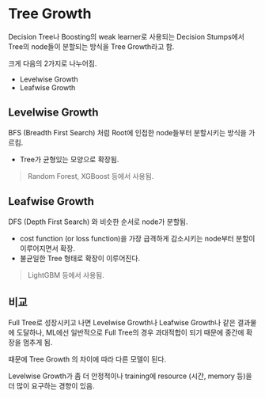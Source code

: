 # Tree Growth

Decision Tree나 Boosting의 weak learner로 사용되는 Decision Stumps에서 Tree의 node들이 분할되는 방식을 Tree Growth라고 함.

크게 다음의 2가지로 나누어짐.

* Levelwise Growth
* Leafwise Growth

## Levelwise Growth

BFS (Breadth First Search) 처럼 Root에 인접한 node들부터 분할시키는 방식을 가르킴.

* Tree가 균형있는 모양으로 확장됨.

> Random Forest, XGBoost 등에서 사용됨.  

## Leafwise Growth

DFS (Depth First Search) 와 비슷한 순서로 node가 분할됨.

* cost function (or loss function)을 가장 급격하게 감소시키는 node부터 분할이 이루어지면서 확장.
* 불균일한 Tree 형태로 확장이 이루어진다.

> LightGBM 등에서 사용됨.

## 비교

Full Tree로 성장시키고 나면 Levelwise Growth나 Leafwise Growth나 같은 결과물에 도달하나, ML에선 일반적으로 Full Tree의 경우 과대적합이 되기 때문에 중간에 확장을 멈추게 됨.  

때문에 Tree Growth 의 차이에 따라 다른 모델이 된다.

Levelwise Growth가 좀 더 안정적이나 training에 resource (시간, memory 등)을 더 많이 요구하는 경향이 있음.
